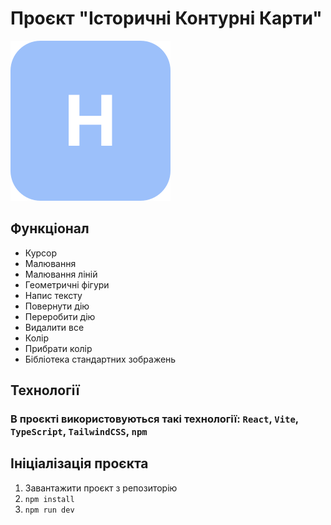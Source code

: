 # Проєкт "Історичні Контурні Карти"

<img src="public/logo-preview.svg">

## Функціонал

- Курсор
- Малювання
- Малювання ліній
- Геометричні фігури
- Напис тексту
- Повернути дію
- Переробити дію
- Видалити все
- Колір
- Прибрати колір
- Бібліотека стандартних зображень

## Технології

### В проєкті використовуються такі технології: `React`, `Vite`, `TypeScript`, `TailwindCSS`, `npm`

## Ініціалізація проєкта

1. Завантажити проєкт з репозиторію
2. `npm install`
3. `npm run dev`
